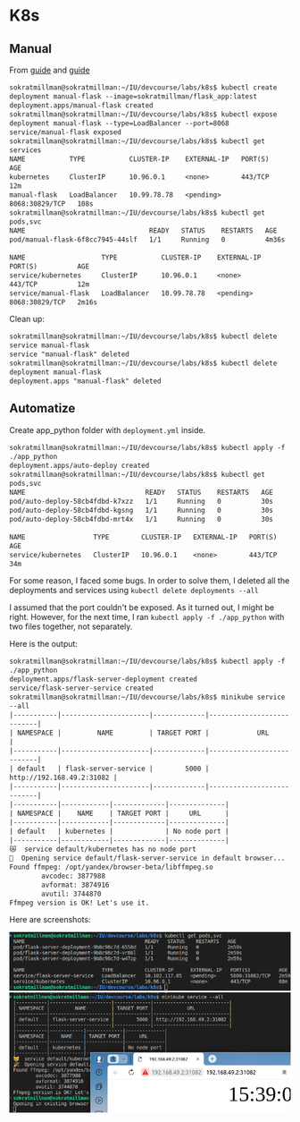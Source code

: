 # K8s

## Manual

From [guide](https://minikube.sigs.k8s.io/docs/start/) and [guide](https://kubernetes.io/docs/tutorials/hello-minikube/#create-a-deployment)

```
sokratmillman@sokratmillman:~/IU/devcourse/labs/k8s$ kubectl create deployment manual-flask --image=sokratmillman/flask_app:latest
deployment.apps/manual-flask created
sokratmillman@sokratmillman:~/IU/devcourse/labs/k8s$ kubectl expose deployment manual-flask --type=LoadBalancer --port=8068
service/manual-flask exposed
sokratmillman@sokratmillman:~/IU/devcourse/labs/k8s$ kubectl get services
NAME           TYPE           CLUSTER-IP    EXTERNAL-IP   PORT(S)          AGE
kubernetes     ClusterIP      10.96.0.1     <none>        443/TCP          12m
manual-flask   LoadBalancer   10.99.78.78   <pending>     8068:30829/TCP   108s
sokratmillman@sokratmillman:~/IU/devcourse/labs/k8s$ kubectl get pods,svc
NAME                               READY   STATUS    RESTARTS   AGE
pod/manual-flask-6f8cc7945-44slf   1/1     Running   0          4m36s

NAME                   TYPE           CLUSTER-IP    EXTERNAL-IP   PORT(S)          AGE
service/kubernetes     ClusterIP      10.96.0.1     <none>        443/TCP          12m
service/manual-flask   LoadBalancer   10.99.78.78   <pending>     8068:30829/TCP   2m16s

```

Clean up:
```
sokratmillman@sokratmillman:~/IU/devcourse/labs/k8s$ kubectl delete service manual-flask
service "manual-flask" deleted
sokratmillman@sokratmillman:~/IU/devcourse/labs/k8s$ kubectl delete deployment manual-flask
deployment.apps "manual-flask" deleted
```

## Automatize

Create app_python folder with `deployment.yml` inside.

```
sokratmillman@sokratmillman:~/IU/devcourse/labs/k8s$ kubectl apply -f ./app_python
deployment.apps/auto-deploy created
sokratmillman@sokratmillman:~/IU/devcourse/labs/k8s$ kubectl get pods,svc
NAME                              READY   STATUS    RESTARTS   AGE
pod/auto-deploy-58cb4fdbd-k7xzz   1/1     Running   0          30s
pod/auto-deploy-58cb4fdbd-kgsng   1/1     Running   0          30s
pod/auto-deploy-58cb4fdbd-mrt4x   1/1     Running   0          30s

NAME                 TYPE        CLUSTER-IP   EXTERNAL-IP   PORT(S)   AGE
service/kubernetes   ClusterIP   10.96.0.1    <none>        443/TCP   34m
```

For some reason, I faced some bugs. In order to solve them, I deleted all the deployments and services using `kubectl delete deployments --all`

I assumed that the port couldn't be exposed. As it turned out, I might be right. However, for the next time, I ran `kubectl apply -f ./app_python` with two files together, not separately.

Here is the output:

```
sokratmillman@sokratmillman:~/IU/devcourse/labs/k8s$ kubectl apply -f ./app_python
deployment.apps/flask-server-deployment created
service/flask-server-service created
sokratmillman@sokratmillman:~/IU/devcourse/labs/k8s$ minikube service --all
|-----------|----------------------|-------------|---------------------------|
| NAMESPACE |         NAME         | TARGET PORT |            URL            |
|-----------|----------------------|-------------|---------------------------|
| default   | flask-server-service |        5000 | http://192.168.49.2:31082 |
|-----------|----------------------|-------------|---------------------------|
|-----------|------------|-------------|--------------|
| NAMESPACE |    NAME    | TARGET PORT |     URL      |
|-----------|------------|-------------|--------------|
| default   | kubernetes |             | No node port |
|-----------|------------|-------------|--------------|
😿  service default/kubernetes has no node port
🎉  Opening service default/flask-server-service in default browser...
Found ffmpeg: /opt/yandex/browser-beta/libffmpeg.so
        avcodec: 3877988
        avformat: 3874916
        avutil: 3744870
Ffmpeg version is OK! Let's use it.
```

Here are screenshots:

![](/k8s/screenshots/output.png)
![](/k8s/screenshots/Screenshot.png)